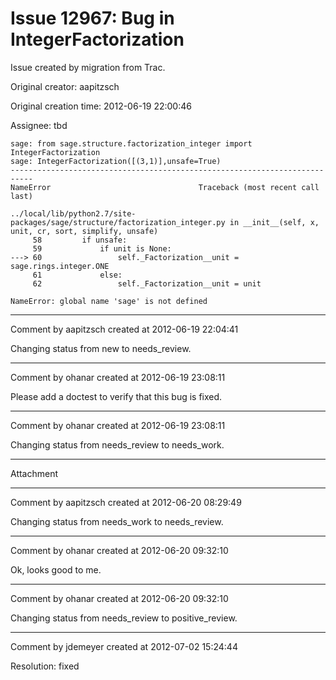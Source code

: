 # Issue 12967: Bug in IntegerFactorization

Issue created by migration from Trac.

Original creator: aapitzsch

Original creation time: 2012-06-19 22:00:46

Assignee: tbd


```
sage: from sage.structure.factorization_integer import IntegerFactorization
sage: IntegerFactorization([(3,1)],unsafe=True) 
---------------------------------------------------------------------------
NameError                                 Traceback (most recent call last)

../local/lib/python2.7/site-packages/sage/structure/factorization_integer.py in __init__(self, x, unit, cr, sort, simplify, unsafe)
     58         if unsafe:
     59             if unit is None:
---> 60                 self._Factorization__unit = sage.rings.integer.ONE
     61             else:
     62                 self._Factorization__unit = unit

NameError: global name 'sage' is not defined
```



---

Comment by aapitzsch created at 2012-06-19 22:04:41

Changing status from new to needs_review.


---

Comment by ohanar created at 2012-06-19 23:08:11

Please add a doctest to verify that this bug is fixed.


---

Comment by ohanar created at 2012-06-19 23:08:11

Changing status from needs_review to needs_work.


---

Attachment


---

Comment by aapitzsch created at 2012-06-20 08:29:49

Changing status from needs_work to needs_review.


---

Comment by ohanar created at 2012-06-20 09:32:10

Ok, looks good to me.


---

Comment by ohanar created at 2012-06-20 09:32:10

Changing status from needs_review to positive_review.


---

Comment by jdemeyer created at 2012-07-02 15:24:44

Resolution: fixed
